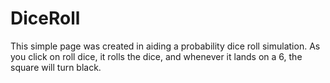 # DiceRoll

This simple page was created in aiding a probability dice roll simulation. As you click on roll dice, it rolls the dice, and whenever it lands on a 6, the square will turn black.
